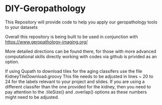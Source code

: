 # DIY-Geropathology
This Repository will provide code to help you apply our geropathology tools to your datasets

Overall this repository is being built to be used in conjunction with https://www.geropathology-imaging.org/

More detailed directions can be found there, for those with more advanced computational skills directly working with codes via github is privided as an option.  

If using Qupath to download tiles for the aging classifers use the file KidneyTileDownload.groovy   This file needs to be adjusted in lines ~ 20 to 24 for the labels relevant to your project and slides.   If you are using a different classifer than the one provided for the kidney, then you need to pay attention to the .tileSize() and .overlap() options as these numbers might need to be adjusted.  
